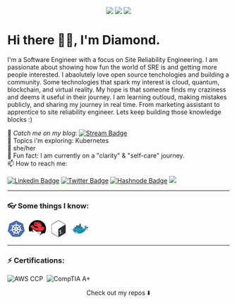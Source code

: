 
<p align="center">
  <img width="250" src="https://media.giphy.com/media/q139C0QElkaSk/giphy.gif">
  <img width="200" src="https://media.giphy.com/media/VDAmBNLFRrfWpKap5l/giphy.gif">
  <img width="300" src="https://media.giphy.com/media/3o72F2fmqq8uYg6VdC/giphy.gif">
</p>


### <h1>Hi there  👋🏾, I'm Diamond.</h1>
I'm a Software Engineer with a focus on Site Reliability Engineering. I am passionate about showing how fun the world of SRE is and getting more people interested. I abaolutely love open source tenchologies and building a community. Some technologies that spark my interest is cloud, quantum, blockchain, and virtual reality. My hope is that someone finds my craziness and deems it useful in their journey. I am learning outloud, making mistakes publicly, and sharing my journey in real time. From marketing assistant to apprentice to site reliability engineer. Lets keep building those knowledge blocks :)
<br>   

🔭 *Catch me on my blog*:
[![Stream Badge](https://img.shields.io/badge/-EngineeredCurlz-white?style=flat&logo=data.ai&logoColor=darkviolet)](https://engineeredcurlz.com/)
<br> 
🌻 Topics i'm exploring: Kubernetes <br> 
💛 she/her <br>
🦋 Fun fact: I am currently on a "clarity" & "self-care" journey.<br> 
📫 How to reach me: <br>


[![Linkedin Badge](https://img.shields.io/badge/-Linkedin-blue?style=flat&logo=Linkedin&logoColor=white)](https://www.linkedin.com/in/purvisdiamond)
[![Twitter Badge](https://img.shields.io/badge/-Twitter-white?style=flat&logo=Twitter&logoColor=blue)](https://www.twitter.com/engineeredcurlz)
[![Hashnode Badge](https://img.shields.io/badge/-Hashnode-white?style=flat&logo=hashnode&logoColor=darkblue)](https://www.linkedin.com/in/purvisdiamond)
![](https://komarev.com/ghpvc/?username=engineeredcurlz&color=blue)
<!-- ![](https://visitor-badge.glitch.me/badge?page_id=engineeredcurlz) -->

---
### 👓 Some things I know: <p>
<img src="https://github.com/devicons/devicon/blob/master/icons/kubernetes/kubernetes-plain.svg" title="Kubernetes" alt="Kubernetes" width="40" height="40"/>&nbsp;
<img src="https://github.com/devicons/devicon/blob/master/icons/redhat/redhat-original.svg" title="RedHat" alt="Redhat" width="40" height="40"/>&nbsp;
<img src="https://github.com/devicons/devicon/blob/master/icons/bash/bash-original.svg" title="Bash" alt="Bash" width="40" height="40"/>&nbsp;
<img src="https://github.com/devicons/devicon/blob/master/icons/docker/docker-original.svg" title="Docker" alt="Docker" width="40" height="40"/>&nbsp;
</p>

---
### ⚡ Certifications: 
<img src="https://images.credly.com/size/340x340/images/00634f82-b07f-4bbd-a6bb-53de397fc3a6/image.png" title="AWS CCP" alt="AWS CCP" width="45" height="45"/>&nbsp;
<img src="https://images.credly.com/size/340x340/images/63482325-a0d6-4f64-ae75-f5f33922c7d0/CompTIA_A_2Bce.png" title="CompTIA A+" alt="CompTIA A+" width="45" height="45"/>&nbsp;

<p align="center">
Check out my repos ⬇️  
</p>
   


<!-- **ckopecky/ckopecky** is a ✨ _special_ ✨ repository because its `README.md` (this file) appears on your GitHub profile.   Here are some ideas to get you started:   - 🔭 I'm currently working on ... - 🌱 I'm currently learning ... - 👯 I'm looking to collaborate on ... - 🤔 I'm looking for help with ... - 💬 Ask me about ... - 📫 How to reach me: ... - 😄 Pronouns: ... - ⚡ Fun fact: ... --> 

<!--
**DiamondPurvis/DiamondPurvis** is a ✨ _special_ ✨ repository because its `README.md` (this file) appears on your GitHub profile.

Here are some ideas to get you started:

- 🔭 I’m currently working on ...
- 🌱 I’m currently learning ...
- 👯 I’m looking to collaborate on ...
- 🤔 I’m looking for help with ...
- 💬 Ask me about ...
- 📫 How to reach me: ...
- 😄 Pronouns: ...
- ⚡ Fun fact: ...


💛 she/her
👓 some things i know: Python, C++, Selenium, IaaS, microservices + more
🌻 topics i'm exploring: UI/UX design, computer vision, testing...
💬 feel free to email me: alexandraisaly@gmail.com
https://media.giphy.com/media/VDAmBNLFRrfWpKap5l/giphy.gif
https://media.giphy.com/media/XeMwE29gdiq549vFMW/giphy.gif

&nbsp;&nbsp;&nbsp;&nbsp;&nbsp;&nbsp;&nbsp;&nbsp;&nbsp;&nbsp; [React Components: Class vs. Functional](https://careerkarma.com/blog/react-components/)<br> &nbsp;&nbsp;&nbsp;&nbsp;&nbsp;&nbsp;&nbsp;&nbsp;&nbsp;&nbsp; [Web Fundamentals: JavaScript Scopes and Closure](https://careerkarma.com/blog/javascript-closure/)<br> &nbsp;&nbsp;&nbsp;&nbsp;&nbsp;&nbsp;&nbsp;&nbsp;&nbsp;&nbsp; [CSS Flexbox](https://careerkarma.com/blog/css-flexbox/)<br> &nbsp;&nbsp;&nbsp;&nbsp;&nbsp;&nbsp;&nbsp;&nbsp;&nbsp;&nbsp; [MongoDB vs PostgreSQL: what to consider when choosing a database](https://www.educative.io/blog/mongodb-versus-postgresql-databases)<br>


Resume:  [Christina Kopecky Resume](https://) (PDF download) 
<p align="center">
<a href= "https://dev.to/engineeredcurlz"><img src="https://img.icons8.com/windows/32/000000/dev.png"/></a>
<a href= "https://twitter.com/engineeredcurlz"><img src="https://img.icons8.com/material-outlined/30/000000/twitter.png"/></a>
</p>

-->



